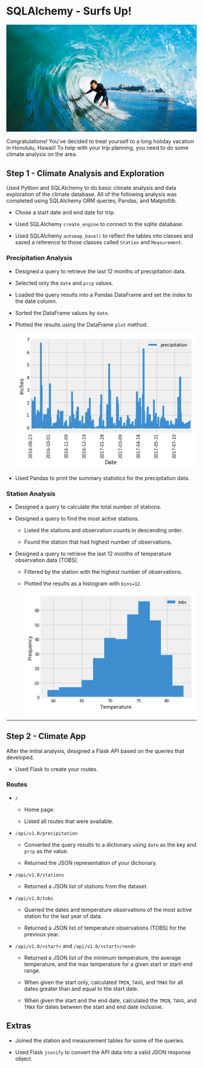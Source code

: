 # SQLAlchemy - Surfs Up!

![surfs-up.png](Images/surfs-up.png)

Congratulations! You've decided to treat yourself to a long holiday vacation in Honolulu, Hawaii! To help with your trip planning, you need to do some climate analysis on the area. 

## Step 1 - Climate Analysis and Exploration

Used Python and SQLAlchemy to do basic climate analysis and data exploration of the climate database. All of the following analysis was completed using SQLAlchemy ORM queries, Pandas, and Matplotlib.

* Chose a start date and end date for trip. 

* Used SQLAlchemy `create_engine` to connect to the sqlite database.

* Used SQLAlchemy `automap_base()` to reflect the tables into classes and saved a reference to those classes called `Station` and `Measurement`.

### Precipitation Analysis

* Designed a query to retrieve the last 12 months of precipitation data.

* Selected only the `date` and `prcp` values.

* Loaded the query results into a Pandas DataFrame and set the index to the date column.

* Sorted the DataFrame values by `date`.

* Plotted the results using the DataFrame `plot` method.

  ![precipitation](Images/precipitation.png)

* Used Pandas to print the summary statistics for the precipitation data.

### Station Analysis

* Designed a query to calculate the total number of stations.

* Designed a query to find the most active stations.

  * Listed the stations and observation counts in descending order.

  * Found the station that had highest number of observations.

* Designed a query to retrieve the last 12 months of temperature observation data (TOBS).

  * Filtered by the station with the highest number of observations.

  * Plotted the results as a histogram with `bins=12`.

    ![station-histogram](Images/station-histogram.png)

- - -

## Step 2 - Climate App

After the initial analysis, designed a Flask API based on the queries that developed.

* Used Flask to create your routes.

### Routes

* `/`

  * Home page.

  * Listed all routes that were available.

* `/api/v1.0/precipitation`

  * Converted the query results to a dictionary using `date` as the key and `prcp` as the value.

  * Returned the JSON representation of your dictionary.

* `/api/v1.0/stations`

  * Returned a JSON list of stations from the dataset.

* `/api/v1.0/tobs`
  * Queried the dates and temperature observations of the most active station for the last year of data.
  
  * Returned a JSON list of temperature observations (TOBS) for the previous year.

* `/api/v1.0/<start>` and `/api/v1.0/<start>/<end>`

  * Returned a JSON list of the minimum temperature, the average temperature, and the max temperature for a given start or start-end range.

  * When given the start only, calculated `TMIN`, `TAVG`, and `TMAX` for all dates greater than and equal to the start date.

  * When given the start and the end date, calculated the `TMIN`, `TAVG`, and `TMAX` for dates between the start and end date inclusive.

## Extras

* Joined the station and measurement tables for some of the queries.

* Used Flask `jsonify` to convert the API data into a valid JSON response object.
